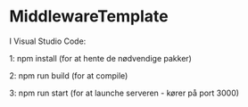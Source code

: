 # MiddlewareTemplate

<p> I Visual Studio Code: </p>

<p> 1: npm install (for at hente de nødvendige pakker) </p>
<p> 2: npm run build (for at compile) </p>
<p> 3: npm run start (for at launche serveren - kører på port 3000) </p>
 
